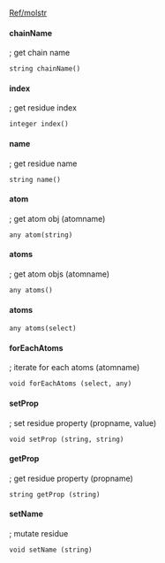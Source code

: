 [Ref/molstr](../../Ref/molstr)



#### chainName
; get chain name
```
string chainName()
```

#### index
; get residue index
```
integer index()
```

#### name
; get residue name
```
string name()
```

#### atom
; get atom obj (atomname)
```
any atom(string)
```

#### atoms
; get atom objs (atomname)
```
any atoms()
```
#### atoms
```
any atoms(select)
```

#### forEachAtoms 
; iterate for each atoms (atomname)
```
void forEachAtoms (select, any)
```

#### setProp 
; set residue property (propname, value)
```
void setProp (string, string)
```

#### getProp 
; get residue property (propname)
```
string getProp (string)
```

#### setName 
; mutate residue
```
void setName (string)
```
